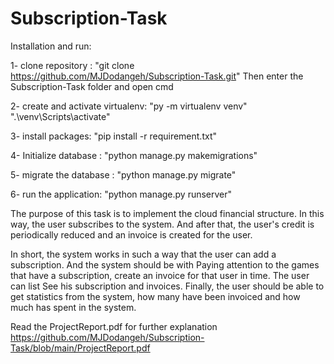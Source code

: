 # Subscription-Task

Installation and run:

1- clone repository :
"git clone https://github.com/MJDodangeh/Subscription-Task.git"
Then enter the Subscription-Task folder and open cmd

2- create and activate virtualenv:
"py -m virtualenv venv"
".\venv\Scripts\activate"

3- install packages:
"pip install -r requirement.txt"

4- Initialize database :
"python manage.py makemigrations"

5- migrate the database :
"python manage.py migrate"

6- run the application:
"python manage.py runserver"


The purpose of this task is to implement the cloud financial structure. In this way, the user subscribes to the system.
And after that, the user's credit is periodically reduced and an invoice is created for the user.

In short, the system works in such a way that the user can add a subscription. And the system should be with
Paying attention to the games that have a subscription, create an invoice for that user in time. The user can list
See his subscription and invoices.
Finally, the user should be able to get statistics from the system, how many have been invoiced and how much
has spent in the system.

Read the ProjectReport.pdf for further explanation
https://github.com/MJDodangeh/Subscription-Task/blob/main/ProjectReport.pdf